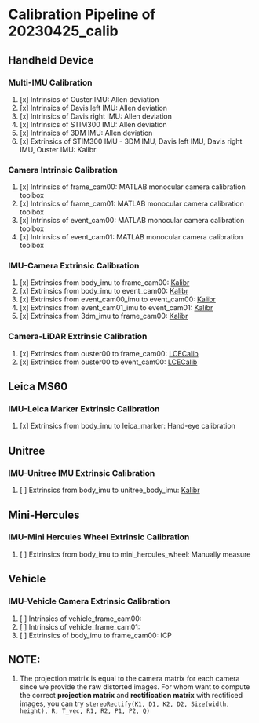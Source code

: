 # Calibration Pipeline of 20230425\_calib

## Handheld Device
### Multi-IMU Calibration
1. [x] Intrinsics of Ouster IMU: Allen deviation
2. [x] Intrinsics of Davis left IMU: Allen deviation
3. [x] Intrinsics of Davis right IMU: Allen deviation
4. [x] Intrinsics of STIM300 IMU: Allen deviation
5. [x] Intrinsics of 3DM IMU: Allen deviation
6. [x] Extrinsics of STIM300 IMU - 3DM IMU, Davis left IMU, Davis right IMU, Ouster IMU: Kalibr

### Camera Intrinsic Calibration
1. [x] Intrinsics of frame_cam00: MATLAB monocular camera calibration toolbox
2. [x] Intrinsics of frame_cam01: MATLAB monocular camera calibration toolbox
3. [x] Intrinsics of event_cam00: MATLAB monocular camera calibration toolbox
4. [x] Intrinsics of event_cam01: MATLAB monocular camera calibration toolbox

### IMU-Camera Extrinsic Calibration
1. [x] Extrinsics from body_imu to frame_cam00: [Kalibr](https://github.com/ethz-asl/kalibr)
2. [x] Extrinsics from body_imu to event_cam00: [Kalibr](https://github.com/ethz-asl/kalibr)
3. [x] Extrinsics from event_cam00_imu to event_cam00: [Kalibr](https://github.com/ethz-asl/kalibr)
4. [x] Extrinsics from event_cam01_imu to event_cam01: [Kalibr](https://github.com/ethz-asl/kalibr)
5. [x] Extrinsics from 3dm_imu to frame_cam00: [Kalibr](https://github.com/ethz-asl/kalibr)

### Camera-LiDAR Extrinsic Calibration
1. [x] Extrinsics from ouster00 to frame_cam00: [LCECalib](https://github.com/HKUSTGZ-IADC/LCECalib)
2. [x] Extrinsics from ouster00 to event_cam00: [LCECalib](https://github.com/HKUSTGZ-IADC/LCECalib)

## Leica MS60
### IMU-Leica Marker Extrinsic Calibration
1. [x] Extrinsics from body_imu to leica_marker: Hand-eye calibration

## Unitree
### IMU-Unitree IMU Extrinsic Calibration
1. [ ] Extrinsics from body_imu to unitree_body_imu: [Kalibr](https://github.com/ethz-asl/kalibr)

## Mini-Hercules
### IMU-Mini Hercules Wheel Extrinsic Calibration
1. [ ] Extrinsics from body_imu to mini_hercules_wheel: Manually measure

## Vehicle
### IMU-Vehicle Camera Extrinsic Calibration
1. [ ] Intrinsics of vehicle_frame_cam00:
2. [ ] Intrinsics of vehicle_frame_cam01:
3. [ ] Extrinsics of body_imu to frame_cam00: ICP

## NOTE:
1. The projection matrix is equal to the camera matrix for each camera since we provide the raw distorted images. For whom want to compute the correct **projection matrix** and **rectification matrix** with rectificed images, you can try ```stereoRectify(K1, D1, K2, D2, Size(width, height), R, T_vec, R1, R2, P1, P2, Q)```








